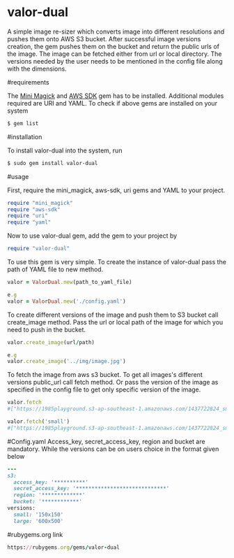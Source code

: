 # valor-dual
A simple image re-sizer which converts image into different resolutions and pushes them onto AWS S3 bucket.
After successful image versions creation, the gem pushes them on the bucket and return the public urls of the image.
The image can be fetched either from url or local directory. The versions needed by the user needs to be mentioned in the config file along with the dimensions.

#requirements

The [Mini Magick](https://github.com/minimagick/minimagick) and [AWS SDK](https://github.com/aws/aws-sdk-ruby) gem has to be installed. Additional modules required are URI and YAML.
To check if above gems are installed on your system

```sh
$ gem list
```
#installation

To install valor-dual into the system, run 
```sh
$ sudo gem install valor-dual
```

#usage

First, require the mini_magick, aws-sdk, uri gems and YAML to your project.
```ruby
require "mini_magick"
require "aws-sdk"
require "uri"
require "yaml"
```
Now to use valor-dual gem, add the gem to your project by
```ruby
require "valor-dual"
```

To use this gem is very simple. To create the instance of valor-dual pass the path of YAML file to new method. 
```ruby
valor = ValorDual.new(path_to_yaml_file)

e.g
valor = ValorDual.new('./config.yaml')
```
To create different versions of the image and push them to S3 bucket call create_image method. Pass the url or local path of the image for which you need to push in the bucket.
```ruby
valor.create_image(url/path)

e.g
valor.create_image('../img/image.jpg')
```
To fetch the image from aws s3 bucket. To get all images's different versions public_url call fetch method. Or pass the version of the image as specified in the config file to get only specific version of the image.
```ruby
valor.fetch
#["https://1985playground.s3-ap-southeast-1.amazonaws.com/1437722824_small.jpg", "https://1985playground.s3-ap-southeast-1.amazonaws.com/1437722857_large.jpg"]

valor.fetch('small')
#["https://1985playground.s3-ap-southeast-1.amazonaws.com/1437722824_small.jpg"]
```

#Config.yaml
Access_key, secret_access_key, region and bucket are mandatory. While the versions can be on users choice in the format given below

```ruby
---
s3: 
  access_key: '**********'
  secret_access_key: '*****************************'
  region: '*************'
  bucket: '************'
versions:
  small: '150x150'
  large: '600x500'
```
#rubygems.org link

```ruby
https://rubygems.org/gems/valor-dual
```